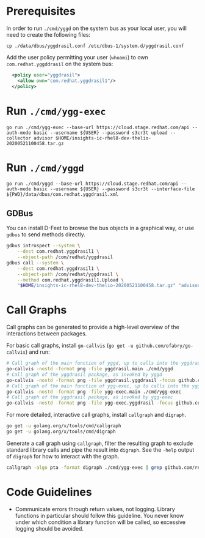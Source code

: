 # Prerequisites

In order to run `./cmd/yggd` on the system bus as your local user, you will need
to create the following files:

```
cp ./data/dbus/yggdrasil.conf /etc/dbus-1/system.d/yggdrasil.conf
```

Add the user policy permitting your user (`whoami`) to own `com.redhat.yggddrasil`
on the system bus:

```xml
  <policy user="yggdrasil">
    <allow own="com.redhat.yggdrasil1"/>
  </policy>
```

# Run `./cmd/ygg-exec`

`go run ./cmd/ygg-exec --base-url https://cloud.stage.redhat.com/api --auth-mode basic --username ${USER} --password s3cr3t upload --collector advisor $HOME/insights-ic-rhel8-dev-thelio-20200521100458.tar.gz`

# Run `./cmd/yggd`

`go run ./cmd/yggd --base-url https://cloud.stage.redhat.com/api --auth-mode basic --username ${USER} --password s3cr3t --interface-file ${PWD}/data/dbus/com.redhat.yggdrasil.xml`

## GDBus

You can install D-Feet to browse the bus objects in a graphical way, or use
`gdbus` to send methods directly.

```bash
gdbus introspect --system \
    --dest com.redhat.yggdrasil1 \
    --object-path /com/redhat/yggdrasil
gdbus call --system \
    --dest com.redhat.yggdrasil1 \
    --object-path /com/redhat/yggdrasil \
    --method com.redhat.yggdrasil1.Upload \
    "$HOME/insights-ic-rhel8-dev-thelio-20200521100458.tar.gz" "advisor" "{}"
```

# Call Graphs

Call graphs can be generated to provide a high-level overview of the interactions
between packages.

For basic call graphs, install `go-callvis` (`go get -u github.com/ofabry/go-callvis`) and run:

```bash
# Call graph of the main function of yggd, up to calls into the yggdrasil package
go-callvis -nostd -format png -file yggdrasil.main ./cmd/yggd
# Call graph of the yggdrasil package, as invoked by yggd
go-callvis -nostd -format png -file yggdrasil.yggdrasil -focus github.com/redhatinsights/yggdrasil ./cmd/yggd
# Call graph of the main function of ygg-exec, up to calls into the yggdrasil package
go-callvis -nostd -format png -file ygg-exec.main ./cmd/ygg-exec
# Call graph of the yggdrasil package, as invoked by ygg-exec
go-callvis -nostd -format png -file ygg-exec.yggdrasil -focus github.com/redhatinsights/yggdrasil ./cmd/ygg-exec
```

For more detailed, interactive call graphs, install `callgraph` and `digraph`.

```bash
go get -u golang.org/x/tools/cmd/callgraph
go get -u golang.org/x/tools/cmd/digraph
```

Generate a call graph using `callgraph`, filter the resulting graph to exclude
standard library calls and pipe the result into `digraph`. See the `-help`
output of `digraph` for how to interact with the graph.

```bash
callgraph -algo pta -format digraph ./cmd/ygg-exec | grep github.com/redhatinsights/yggdrasil | sort | uniq | digraph
```

# Code Guidelines

* Communicate errors through return values, not logging. Library functions in
  particular should follow this guideline. You never know under which condition
  a library function will be called, so excessive logging should be avoided.
